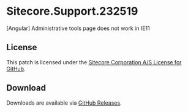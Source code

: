 # Sitecore.Support.232519
[Angular] Administrative tools page does not work in IE11

## License  
This patch is licensed under the [Sitecore Corporation A/S License for GitHub](https://github.com/sitecoresupport/Sitecore.Support.232519/blob/master/LICENSE).  

## Download  
Downloads are available via [GitHub Releases](https://github.com/sitecoresupport/Sitecore.Support.232519/releases).  
